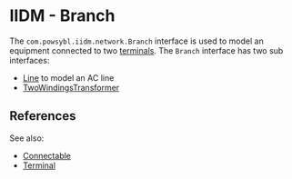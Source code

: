 # IIDM - Branch

The `com.powsybl.iidm.network.Branch` interface is used to model an equipment connected to two [terminals](terminal.md). The `Branch` interface has two sub interfaces:
- [Line](line.md) to model an AC line
- [TwoWindingsTransformer](twoWindingsTransformer.md)

## References
See also:
- [Connectable](connectable.md)
- [Terminal](terminal.md)

